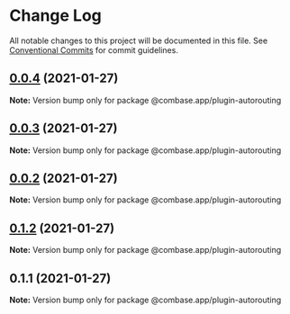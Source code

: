 # Change Log

All notable changes to this project will be documented in this file.
See [Conventional Commits](https://conventionalcommits.org) for commit guidelines.

## [0.0.4](https://github.com/GetStream/combase-plugins/compare/@combase.app/plugin-autorouting@0.0.3...@combase.app/plugin-autorouting@0.0.4) (2021-01-27)

**Note:** Version bump only for package @combase.app/plugin-autorouting





## [0.0.3](https://github.com/GetStream/combase-plugins/compare/@combase.app/plugin-autorouting@0.0.2...@combase.app/plugin-autorouting@0.0.3) (2021-01-27)

**Note:** Version bump only for package @combase.app/plugin-autorouting





## [0.0.2](https://github.com/GetStream/combase-plugins/compare/@combase.app/plugin-autorouting@0.1.2...@combase.app/plugin-autorouting@0.0.2) (2021-01-27)

**Note:** Version bump only for package @combase.app/plugin-autorouting





## [0.1.2](https://github.com/GetStream/combase-plugins/compare/@combase.app/plugin-autorouting@0.1.1...@combase.app/plugin-autorouting@0.1.2) (2021-01-27)

**Note:** Version bump only for package @combase.app/plugin-autorouting





## 0.1.1 (2021-01-27)

**Note:** Version bump only for package @combase.app/plugin-autorouting
